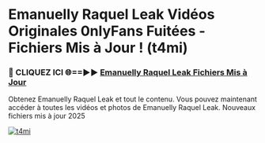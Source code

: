 # Emanuelly Raquel Leak Vidéos Originales 0nlyFans Fuitées - Fichiers Mis à Jour ! (t4mi)

<h3>🔴 CLIQUEZ ICI 🌐==►► <a href="https://tinyurl.com/2pmr4ezf" rel="nofollow">Emanuelly Raquel Leak Fichiers Mis à Jour</a></h3>

Obtenez Emanuelly Raquel Leak et tout le contenu. Vous pouvez maintenant accéder à toutes les vidéos et photos de Emanuelly Raquel Leak. Nouveaux fichiers mis à jour 2025

[![t4mi](https://i.imgur.com/6SNvagu.gif)](https://tinyurl.com/2pmr4ezf)
